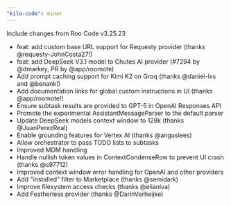 ```yaml
---
"kilo-code": minor
---
```


Include changes from Roo Code v3.25.23

- feat: add custom base URL support for Requesty provider (thanks @requesty-JohnCosta27!)
- feat: add DeepSeek V3.1 model to Chutes AI provider (#7294 by @dmarkey, PR by @app/roomote)
- Add prompt caching support for Kimi K2 on Groq (thanks @daniel-lxs and @benank!)
- Add documentation links for global custom instructions in UI (thanks @app/roomote!)
- Ensure subtask results are provided to GPT-5 in OpenAI Responses API
- Promote the experimental AssistantMessageParser to the default parser
- Update DeepSeek models context window to 128k (thanks @JuanPerezReal)
- Enable grounding features for Vertex AI (thanks @anguslees)
- Allow orchestrator to pass TODO lists to subtasks
- Improved MDM handling
- Handle nullish token values in ContextCondenseRow to prevent UI crash (thanks @s97712)
- Improved context window error handling for OpenAI and other providers
- Add "installed" filter to Marketplace (thanks @semidark)
- Improve filesystem access checks (thanks @elianiva)
- Add Featherless provider (thanks @DarinVerheijke)
